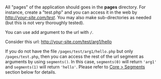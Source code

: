 All "pages" of the application should goes in the **pages** directory. For instance, create a "test.php" and you can access it in the web by *http://your-site.com/test*. You may also make sub-directories as needed (but this is not very thoroughly tested).  

You can use add argument to the url with `/`.  

Consider this url:  http://your-site.com/test/arg1/hello  

If you do not have the file `/pages/test/arg1/hello.php` but only `/pages/test.php`, then you can access the rest of the url segment as arguments by using `segments()`. In this case, `segments(0)` will return `'arg1'` and `segments(1)` will return `'hello'`. Please refer to [Core > Segments](#segments) section below for details.  